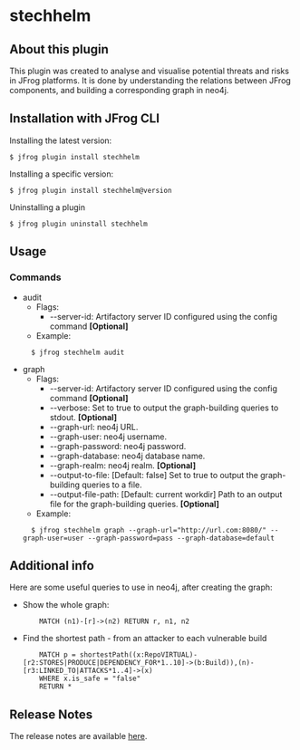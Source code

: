 # stechhelm

## About this plugin
This plugin was created to analyse and visualise potential threats and risks in JFrog platforms.
It is done by understanding the relations between JFrog components, and building a corresponding graph in neo4j.

## Installation with JFrog CLI
Installing the latest version:

`$ jfrog plugin install stechhelm`

Installing a specific version:

`$ jfrog plugin install stechhelm@version`

Uninstalling a plugin

`$ jfrog plugin uninstall stechhelm`

## Usage
### Commands
* audit
    - Flags:
        - --server-id: Artifactory server ID configured using the config command **[Optional]**
    - Example:
    ```
      $ jfrog stechhelm audit
    ```
* graph
    - Flags:
        - --server-id: Artifactory server ID configured using the config command **[Optional]**
        - --verbose: Set to true to output the graph-building queries to stdout. **[Optional]**
        - --graph-url: neo4j URL.
        - --graph-user: neo4j username.
        - --graph-password: neo4j password.
        - --graph-database: neo4j database name.
        - --graph-realm: neo4j realm. **[Optional]**
        - --output-to-file: [Default: false] Set to true to output the graph-building queries to a file.
        - --output-file-path: [Default: current workdir] Path to an output file for the graph-building queries. **[Optional]**
    - Example:
  ```
    $ jfrog stechhelm graph --graph-url="http://url.com:8080/" --graph-user=user --graph-password=pass --graph-database=default
  ```

## Additional info
Here are some useful queries to use in neo4j, after creating the graph:

* Show the whole graph:
    ```
        MATCH (n1)-[r]->(n2) RETURN r, n1, n2
    ```
* Find the shortest path - from an attacker to each vulnerable build
    ```
        MATCH p = shortestPath((x:RepoVIRTUAL)-[r2:STORES|PRODUCE|DEPENDENCY_FOR*1..10]->(b:Build)),(n)-[r3:LINKED_TO|ATTACKS*1..4]->(x)
        WHERE x.is_safe = "false"
        RETURN *
    ```

## Release Notes
The release notes are available [here](RELEASE.md).
